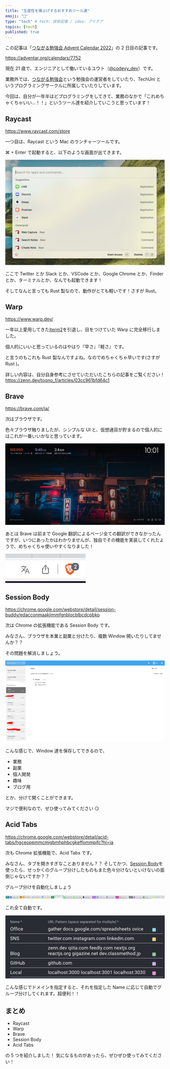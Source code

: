 ```yaml
---
title: "生産性を爆上げするおすすめツール達"
emoji: "🔨"
type: "tech" # tech: 技術記事 / idea: アイデア
topics: [tech]
published: true
---
```


この記事は「[つながる勉強会 Advent Calendar 2022](https://adventar.org/calendars/7752)」の 2 日目の記事です。

https://adventar.org/calendars/7752

現在 21 歳で、エンジニアとして働いているユウト（[@codeyy_dev](https://twitter.com/codeyy_dev)）です。

業務外では、[つながる勉強会](https://tsunagaru-kobe.connpass.com/)という勉強会の運営者をしていたり、TechUni というプログラミングサークルに所属していたりしています。

今回は、自分が一年半ほどプログラミングをしてきて、業務のなかで「これめちゃくちゃいい...！！」というツール達を紹介していこうと思っています！

## Raycast

https://www.raycast.com/store

一つ目は、Raycast という Mac のランチャーツールです。

⌘ + Enter で起動すると、以下のような画面が出てきます。

![Raycastの画像](/images/raycast-screeenshot.png)

ここで Twitter とか Slack とか、VSCode とか、Google Chrome とか、Finder とか、ターミナルとか、なんでも起動できます！

そしてなんと言っても Rust 製なので、動作がとても軽いです！さすが Rust。

## Warp

https://www.warp.dev/

一年以上愛用してきた[iterm2](https://iterm2.com/)を引退し、目をつけていた Warp に完全移行しました。

個人的にいいと思っているのはやはり『早さ』『軽さ』です。

と言うのもこれも Rust 製なんですよね。なのでめちゃくちゃ早いです(さすが Rust )。

詳しい内容は、自分自身参考にさせていただいたこちらの記事をご覧ください！
https://zenn.dev/toono_f/articles/03cc961bfd64c1

## Brave

https://brave.com/ja/

次はブラウザです。

色々ブラウザ触りましたが、シンプルな UI と、仮想通貨が貯まるので個人的にはこれが一番いいかなと思っています。

![Braveの画像](/images/brave.png)

あとは Brave は前まで Google 翻訳によるページ全ての翻訳ができなかったんですが、いつにあったかはわかりませんが、独自でその機能を実装してくれたようで、めちゃくちゃ使いやすくなりました！

![Braveの画像](/images/brave-translation.png)

## Session Body

https://chrome.google.com/webstore/detail/session-buddy/edacconmaakjimmfgnblocblbcdcpbko

次は Chrome の拡張機能である Session Body です。

みなさん、ブラウザを本業と副業と分けたり、複数 Window 開いたりしてませんか？？

その問題を解消しましょう。

![Session Bodyの画像](/images/Home-Session-Buddy.png)

こんな感じで、Window 達を保存してできるので、

- 業務
- 副業
- 個人開発
- 趣味
- ブログ用

とか、分けて開くことができます。

マジで便利なので、ぜひ使ってみてください 😏

## Acid Tabs

https://chrome.google.com/webstore/detail/acid-tabs/hgceopemmcmigbmhphbcgkeffommpjfc?hl=ja

次も Chrome 拡張機能で、Acid Tabs です。

みなさん、タブを開きすぎなことありません？？
そしてかつ、[Session Body](https://chrome.google.com/webstore/detail/session-buddy/edacconmaakjimmfgnblocblbcdcpbko)を使ったら、せっかくのグループ分けしたものもまた色々分けないといけないの面倒じゃないですか？？

グループ分けを自動化しましょう

![Acid Tabs](/images/Desktop-screenshot.png)

これ全て自動です。

![Acid Tabs](/images/asid-tabs.png)

こんな感じでドメインを指定すると、それを指定した Name に応じて自動でグループ分けしてくれます。超便利！！

## まとめ

- Raycast
- Warp
- Brave
- Session Body
- Acid Tabs

の 5 つを紹介しました！
気になるものがあったら、ぜひぜひ使ってみてください！
